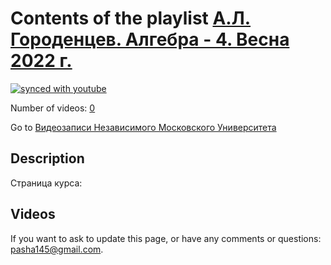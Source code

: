 # Contents of the playlist [А.Л. Городенцев. Алгебра - 4. Весна 2022 г.](https://www.youtube.com/playlist?list=PLp9ABVh6_x4HD5kfrpSdVhgvx9iYQN4wA)

[![synced with youtube](https://img.shields.io/github/last-commit/mathphysschool/mathphysschool.github.io/autoupdate1?label=synced%20with%20youtube)](https://github.com/mathphysschool/mathphysschool.github.io/commits/autoupdate1)

Number of videos: [0](#videos)

Go to [Видеозаписи Независимого Московского Университета](../README.md)

## Description

Страница курса:

## Videos



 If you want to ask to update this page, or have any comments or questions: <pasha145@gmail.com>.